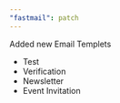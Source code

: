 ```yaml
---
"fastmail": patch
---
```


Added new Email Templets

- Test
- Verification
- Newsletter
- Event Invitation
